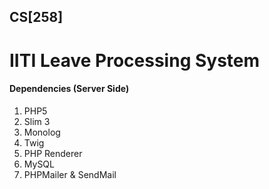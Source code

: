 ## CS[258]

# IITI Leave Processing System

#### Dependencies (Server Side)
1. PHP5
2. Slim 3
3. Monolog
4. Twig
5. PHP Renderer
6. MySQL
7. PHPMailer & SendMail
